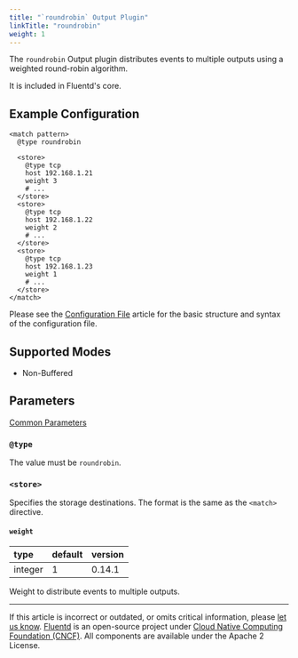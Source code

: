 ```yaml
---
title: "`roundrobin` Output Plugin"
linkTitle: "roundrobin"
weight: 1
---
```


The `roundrobin` Output plugin distributes events to multiple outputs
using a weighted round-robin algorithm.

It is included in Fluentd's core.

## Example Configuration

```
<match pattern>
  @type roundrobin

  <store>
    @type tcp
    host 192.168.1.21
    weight 3
    # ...
  </store>
  <store>
    @type tcp
    host 192.168.1.22
    weight 2
    # ...
  </store>
  <store>
    @type tcp
    host 192.168.1.23
    weight 1
    # ...
  </store>
</match>
```

Please see the [Configuration File](/configuration/config-file.md) article for
the basic structure and syntax of the configuration file.

## Supported Modes

- Non-Buffered

## Parameters

[Common Parameters](/configuration/plugin-common-parameters.md)

### `@type`

The value must be `roundrobin`.

### `<store>`

Specifies the storage destinations. The format is the same as the `<match>`
directive.

#### `weight`

| type    | default | version |
| :------ | :------ | :------ |
| integer | 1       | 0.14.1  |

Weight to distribute events to multiple outputs.

---

If this article is incorrect or outdated, or omits critical information, please
[let us know](https://github.com/fluent/fluentd-docs-gitbook/issues?state=open).
[Fluentd](http://www.fluentd.org/) is an open-source project under
[Cloud Native Computing Foundation (CNCF)](https://cncf.io/). All components are
available under the Apache 2 License.
